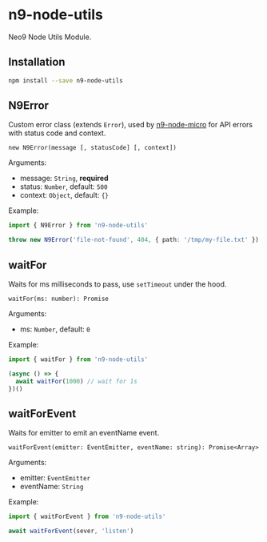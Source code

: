 # n9-node-utils

Neo9 Node Utils Module.

## Installation

```bash
npm install --save n9-node-utils
```

## N9Error

Custom error class (extends `Error`), used by [n9-node-micro](http://scm.bytefactory.fr/projects/N9NODE/repos/n9-node-micro/browse) for API errors with status code and context.

`new N9Error(message [, statusCode] [, context])`

Arguments:

- message: `String`, **required**
- status: `Number`, default: `500`
- context: `Object`, default: `{}`

Example:

```ts
import { N9Error } from 'n9-node-utils'

throw new N9Error('file-not-found', 404, { path: '/tmp/my-file.txt' })
```

## waitFor

Waits for ms milliseconds to pass, use `setTimeout` under the hood.

`waitFor(ms: number): Promise`

Arguments:

- ms: `Number`, default: `0`

Example:

```ts
import { waitFor } from 'n9-node-utils'

(async () => {
  await waitFor(1000) // wait for 1s
})()
```

## waitForEvent

Waits for emitter to emit an eventName event.

`waitForEvent(emitter: EventEmitter, eventName: string): Promise<Array>`

Arguments:

- emitter: `EventEmitter`
- eventName: `String`

Example:

```ts
import { waitForEvent } from 'n9-node-utils'

await waitForEvent(sever, 'listen')
```
